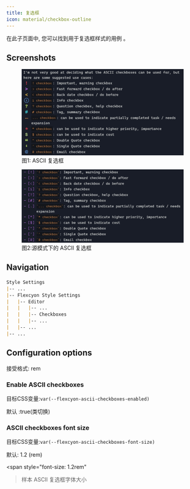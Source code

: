 ```yaml
---
title: 复选框
icon: material/checkbox-outline
---
```


在此子页面中, 您可以找到用于复选框样式的用例 。

## Screenshots
<figure markdown="span">
    <img src="../../../../assets/screenshots/ascii_checkboxes1.png" width="800">
    <figcaption
>图1: ASCII 复选框</figcaption>
</figure>

<figure markdown="span">
    <img src="../../../../assets/screenshots/ascii_checkboxes2.png" width="800">
    <figcaption
>图2:源模式下的 ASCII 复选框</figcaption>
</figure>

## Navigation
```md
Style Settings
|-- ...
|-- Flexcyon Style Settings
|   |-- Editor
|   |   |-- ...
|   |   |-- Checkboxes
|   |   |-- ...
|   |-- ...
|-- ...
```

## Configuration options
接受格式: rem

### Enable ASCII checkboxes
目标CSS变量:`var(--flexcyon-ascii-checkboxes-enabled)`

默认 :true(类切换)

### ASCII checkboxes font size
目标CSS变量:`var(--flexcyon-ascii-checkboxes-font-size)`

默认: 1.2 (rem)

<span style="font-size: 1.2rem"
>样本 ASCII 复选框字体大小</span>